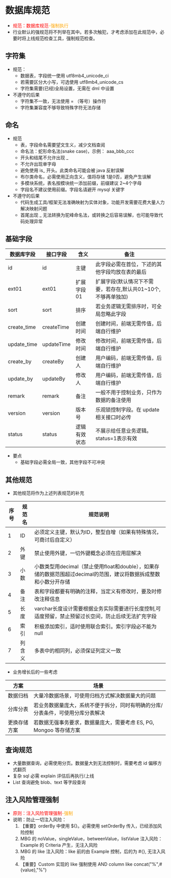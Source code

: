 # 数据库规范

- <span style="color:red">规范：数据库规范</span><span style="color:orange">-强制执行</span>
- 行业默认的强规范将不列举在其中。若多次触犯，才考虑添加在此规范中，必要时将上线规范检查工具，强制规范检查。

## 字符集

- 规范：
  - 数据表，字段统一使用 utf8mb4_unicode_ci
  - 若需要区分大小写，可选使用 utf8mb4_unicode_cs
  - 字符集需要(已经)全局设置，无需在 dml 中设置
- 不遵守的后果
  - 字符集不一致，无法使用 = （等号）操作符
  - 字符集兼容度不够导致特殊字符无法存储

## 命名

- 规范
  - 表，字段命名需要望文生义，减少文档查阅
  - 命名法：蛇形命名法(snake case)，示例： aaa_bbb_ccc
  - 开头和结尾不允许出现 _
  - 不允许出现单字母
  - 避免使用 is_ 开头。此类命名可能会被 java 反射误解
  - 布尔类命名，必需使用正向含义，值将存储 1是0否，避免产生误解
  - 多模块系统，表名按模块统一添加前缀，前缀建议 2~4个字母
  - 字段名不建议使用前缀。字段名请避开 mysql 关键字
- 不遵守的后果
  - 代码生成工具/框架无法准确映射为实体对象，功能开发需要花费大量人力解决映射问题
  - 首尾出现 _ 无法转换为驼峰命名法，或转换之后容易误解，也可能导致代码处理异常

## 基础字段

| 数据库字段       | 接口字段       | 含义     | 备注                                   |
|-------------|------------|--------|--------------------------------------|
| id          | id         | 主键     | 此字段必需在首位，下述的其他字段均放在表的最后              |
| ext01       | ext01      | 扩展字段01 | 扩展字段(默认情况下不需要，若存在,默认共01~10个, 不够再单独加) |
| sort        | sort       | 排序     | 若业务逻辑无需排序时，可全局忽略此字段                  |
| create_time | createTime | 创建时间   | 创建时间，前端无需传值，后端自行维护                   |
| update_time | updateTime | 修改时间   | 修改时间，前端无需传值，后端自行维护                   |
| create_by   | createBy   | 创建人    | 用户编码，前端无需传值，后端自行维护                   |
| update_by   | updateBy   | 修改人    | 用户编码，前端无需传值，后端自行维护                   |
| remark      | remark     | 备注     | 一般不用于控制业务，只作为数据的备注使用                 |
| version     | version    | 版本号    | 乐观锁控制字段。在 update 相关接口时必传             |
| status      | status     | 逻辑有效状态 | 不展示给任意业务逻辑。status=1表示有效              |


- 要点
  - 基础字段必需全局一致，其他字段不可冲突


## 其他规范

- 其他规范将作为上述列表规范的补充

| 序号 | 规范名 | 规范说明                                                                  |
|----|-----|-----------------------------------------------------------------------|
| 1  | ID  | 必须定义主键，默认为ID，整型自增（如果有特殊情况，可商讨后自定义）                                    |
| 2  | 外键  | 禁止使用外键，一切外键概念必须在应用层解决                                                 |
| 3  | 小数  | 小数类型用decimal（禁止使用float和double），如果存储的数据范围超过decimal的范围，建议将数据拆成整数和小数分开存储 |
| 4  | 备注  | 表和字段都要有明确的注释，当定义有修改时，要及时修改注释信息                                        |
| 5  | 长度  | varchar长度设计需要根据业务实际需要进行长度控制,可适度预留，禁止预留过长空间，防止后续无法扩充字段                 |
| 6  | 索引  | 积极添加索引，适时使用联合索引。索引字段必不能为 null                                         |
| 7  | 列含义 | 多表中的相同列，必须保证列定义一致                                                     |

- 业务增长后的一些考虑

| 方案     | 场景                                        |
|--------|-------------------------------------------|
| 数据归档   | 大量冷数据场景，可使用归档方式解决数据量大的问题                  |
| 分库分表   | 若业务数据量庞大，系统不便于拆分，同时有明确的分库/分表条件，可使用分库分表解决  |
| 更换存储方案 | 若数据无强事务要求，数据量庞大，需要考虑 ES, PG, Mongoo 等存储方案 |


## 查询规范

- 大量数据查询，必需使用分页。数据量大到无法控制时，需要考虑 id 偏移方式翻页
- 复杂 sql 必需 explain 评估后再执行/上线
- List 查询避免 blob、text 等字段查询


## 注入风险管理强制

- <span style="color:red">原则：注入风险管理强制</span><span style="color:orange">-强制</span>
- 说明：防止一切注入风险：
    1. 【重要】orderBy 中使用 ${}。必需使用 setOrderBy 传入，已经添加风险控制
    2. MBG 的 noValue，singleValue，betweenValue，listValue 注入风险：Example 的 Criteria 产生，无注入风险
    3. MBG 的 like 注入风险：like 前的由 Example 控制，后的为 #{}, 无注入风险
    4. 【重要】Custom 实现的 like 强制使用 AND column like concat("%",#{value},"%")

